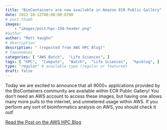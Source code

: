 ```yaml
---
title: "BioContainers are now available in Amazon ECR Public Gallery"
date: 2022-10-12T00:00:00-0700
# post thumb
images:
    - "images/post/hpc-150-header.png"
#author
author: "Matt Vaughn"
# description
description: " (reposted from AWS HPC Blog)"
# Taxonomies
categories: [ "AWS Batch",  "Life Sciences", ]
tags: [ "HPC",  "Compute",  "Batch",  "Life Sciences",  "hpcblog", ]
type: "regular" # available type (regular or featured)
draft: false
---
```


Today we are excited to announce that all 9000+ applications provided by the BioContainers community are available within ECR Public Gallery! You don’t need an AWS account to access these images, but having one allows many more pulls to the internet, and unmetered usage within AWS. If you perform any sort of bioinformatics analysis on AWS, you should check it out!

<a href="https://aws.amazon.com/blogs/hpc/biocontainers-are-now-available-in-amazon-ecr-public-gallery/" class="btn btn-primary btn-lg active" role="button" aria-pressed="true" style="margin-top: 8px;">Read the Post on the AWS HPC Blog</a>